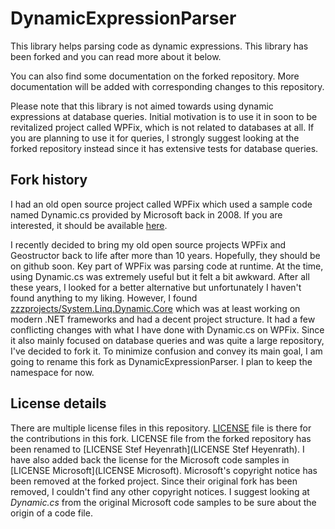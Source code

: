 # DynamicExpressionParser
This library helps parsing code as dynamic expressions. This library has been forked and you can read more about it below.

You can also find some documentation on the forked repository. More documentation will be added with corresponding changes to this repository.

Please note that this library is not aimed towards using dynamic expressions at database queries. Initial motivation is to use it in soon to be revitalized project called WPFix, which is not related to databases at all. If you are planning to use it for queries, I strongly suggest looking at the forked repository instead since it has extensive tests for database queries.

## Fork history
I had an old open source project called WPFix which used a sample code named Dynamic.cs provided by Microsoft back in 2008. If you are interested, it should be available [here](https://docs.microsoft.com/en-us/previous-versions/bb894665(v=msdn.10)?redirectedfrom=MSDN).

I recently decided to bring my old open source projects WPFix and Geostructor back to life after more than 10 years. Hopefully, they should be on github soon. Key part of WPFix was parsing code at runtime. At the time, using Dynamic.cs was extremely useful but it felt a bit awkward. After all these years, I looked for a better alternative but unfortunately I haven't found anything to my liking. However, I found [zzzprojects/System.Linq.Dynamic.Core](https://github.com/zzzprojects/System.Linq.Dynamic.Core) which was at least working on modern .NET frameworks and had a decent project structure. It had a few conflicting changes with what I have done with Dynamic.cs on WPFix. Since it also mainly focused on database queries and was quite a large repository, I've decided to fork it. To minimize confusion and convey its main goal, I am going to rename this fork as DynamicExpressionParser. I plan to keep the namespace for now.

## License details
There are multiple license files in this repository. [LICENSE](LICENSE) file is there for the contributions in this fork. LICENSE file from the forked repository has been renamed to [LICENSE Stef Heyenrath](LICENSE Stef Heyenrath). I have also added back the license for the Microsoft code samples in [LICENSE Microsoft](LICENSE Microsoft). Microsoft's copyright notice has been removed at the forked project. Since their original fork has been removed, I couldn't find any other copyright notices. I suggest looking at *Dynamic.cs* from the original Microsoft code samples to be sure about the origin of a code file.